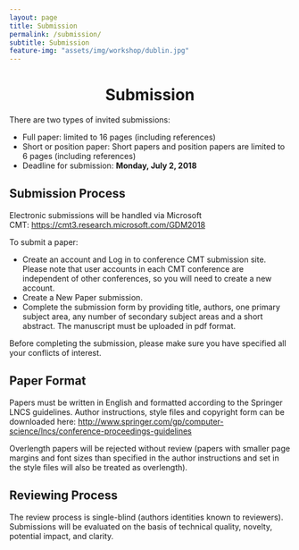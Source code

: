 ```yaml
---
layout: page
title: Submission
permalink: /submission/
subtitle: Submission
feature-img: "assets/img/workshop/dublin.jpg"
---
```


<h1 style="text-align: center">Submission</h1>


There are two types of invited submissions:

* Full paper: limited to 16 pages (including references)
* Short or position paper: Short papers and position papers are limited to 6 pages (including references)
* Deadline for submission: **Monday, July 2, 2018**


## Submission Process
Electronic submissions will be handled via Microsoft CMT: <a href="https://cmt3.research.microsoft.com/GDM2018">https://cmt3.research.microsoft.com/GDM2018

To submit a paper:

 * Create an account and Log in to conference CMT submission site.
Please note that user accounts in each CMT conference are independent of other conferences,
so you will need to create a new account.
 * Create a New Paper submission.
 * Complete the submission form by providing title, authors, one primary subject area,
any number of secondary subject areas and a short abstract. The manuscript must be uploaded in pdf format.

Before completing the submission, please make sure you have specified all your conflicts of interest.

## Paper Format
Papers must be written in English and formatted according to the Springer LNCS guidelines.
Author instructions, style files and copyright form can be downloaded here: 
<a href="http://www.springer.com/gp/computer-science/lncs/conference-proceedings-guidelines">http://www.springer.com/gp/computer-science/lncs/conference-proceedings-guidelines

Overlength papers will be rejected without review (papers with smaller page margins
and font sizes than specified in the author instructions and set in the style files will
also be treated as overlength).

## Reviewing Process
The review process is single-blind (authors identities known to reviewers).
Submissions will be evaluated on the basis of technical quality, novelty, potential impact, and clarity.
